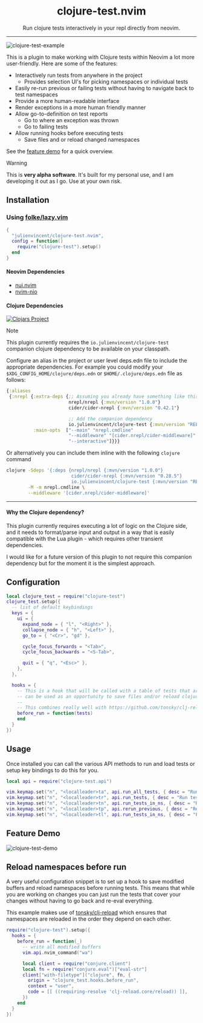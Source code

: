 <div align="center">
  <h1>clojure-test.nvim</h1>
</div>

<div align="center">
  <p>
    Run clojure tests interactively in your repl directly from neovim.
  </p>
</div>

---

![clojure-test-example](https://github.com/user-attachments/assets/231b8ff4-9402-4f22-b313-7c7b21fe6ae3)

This is a plugin to make working with Clojure tests within Neovim a lot more user-friendly. Here are some of the
features:

+ Interactively run tests from anywhere in the project
  + Provides selection UI's for picking namespaces or individual tests
+ Easily re-run previous or failing tests without having to navigate back to test namespaces
+ Provide a more human-readable interface
+ Render exceptions in a more human friendly manner
+ Allow go-to-definition on test reports
  + Go to where an exception was thrown
  + Go to failing tests
+ Allow running hooks before executing tests
  + Save files and or reload changed namespaces

See the [feature demo](#feature-demo) for a quick overview.

> [!WARNING]
>
> This is **very alpha software**. It's built for my personal use, and I am developing it out as I go. Use at your own
> risk.

## Installation

### Using [folke/lazy.vim](https://github.com/folke/lazy.nvim)

```lua
{
  "julienvincent/clojure-test.nvim",
  config = function()
    require("clojure-test").setup()
  end
}
```

#### Neovim Dependencies

+ [nui.nvim](https://github.com/MunifTanjim/nui.nvim)
+ [nvim-nio](https://github.com/nvim-neotest/nvim-nio)

#### Clojure Dependencies

[![Clojars Project](https://img.shields.io/clojars/v/io.julienvincent/clojure-test.svg)](https://clojars.org/io.julienvincent/clojure-test)

> [!NOTE]
>
> This plugin currently requires the `io.julienvincent/clojure-test` companion clojure dependency to be available on
> your classpath.

Configure an alias in the project or user level deps.edn file to include the appropriate dependencies. For example you
could modify your `$XDG_CONFIG_HOME/clojure/deps.edn` or `$HOME/.clojure/deps.edn` file as follows:

```clojure
{:aliases
 {:nrepl {:extra-deps {;; Assuming you already have something like this
                       nrepl/nrepl {:mvn/version "1.0.0"}
                       cider/cider-nrepl {:mvn/version "0.42.1"}

                       ;; Add the companion dependency
                       io.julienvincent/clojure-test {:mvn/version "RELEASE"}}
          :main-opts  ["--main" "nrepl.cmdline"
                       "--middleware" "[cider.nrepl/cider-middleware]"
                       "--interactive"]}}}
```

Or alternatively you can include them inline with the following `clojure` command

```bash
clojure -Sdeps '{:deps {nrepl/nrepl {:mvn/version "1.0.0"}
                        cider/cider-nrepl {:mvn/version "0.28.5"}
                        io.julienvincent/clojure-test {:mvn/version "RELEASE"}}}' \
        -M -m nrepl.cmdline \
        --middleware '[cider.nrepl/cider-middleware]'
```

---

#### Why the Clojure dependency?

This plugin currently requires executing a lot of logic on the Clojure side, and it needs to format/parse input and
output in a way that is easily compatible with the Lua plugin - which requires other transient dependencies.

I would like for a future version of this plugin to not require this companion dependency but for the moment it is the
simplest approach.

## Configuration

```lua
local clojure_test = require("clojure-test")
clojure_test.setup({
  -- list of default keybindings
  keys = {
    ui = {
      expand_node = { "l", "<Right>" },
      collapse_node = { "h", "<Left>" },
      go_to = { "<Cr>", "gd" },

      cycle_focus_forwards = "<Tab>",
      cycle_focus_backwards = "<S-Tab>",

      quit = { "q", "<Esc>" },
    },
  },

  hooks = {
    -- This is a hook that will be called with a table of tests that are about to be run. This
    -- can be used as an opportunity to save files and/or reload clojure namespaces.
    --
    -- This combines really well with https://github.com/tonsky/clj-reload
    before_run = function(tests)
    end
  }
})
```

## Usage

Once installed you can call the various API methods to run and load tests or setup key bindings to do this for you.

```lua
local api = require("clojure-test.api")

vim.keymap.set("n", "<localleader>ta", api.run_all_tests, { desc = "Run all tests" })
vim.keymap.set("n", "<localleader>tr", api.run_tests, { desc = "Run tests" })
vim.keymap.set("n", "<localleader>tn", api.run_tests_in_ns, { desc = "Run tests in a namespace" })
vim.keymap.set("n", "<localleader>tp", api.rerun_previous, { desc = "Rerun the most recently run tests" })
vim.keymap.set("n", "<localleader>tl", api.run_tests_in_ns, { desc = "Find and load test namespaces in classpath" })
```

## Feature Demo

![clojure-test-demo](https://github.com/user-attachments/assets/d54338b6-de25-4b10-a613-2ec9ee4b984b)

## Reload namespaces before run

A very useful configuration snippet is to set up a hook to save modified buffers and reload namespaces before running
tests. This means that while you are working on changes you can just run the tests that cover your changes without
having to go back and re-eval everything.

This example makes use of [tonsky/clj-reload](https://github.com/tonsky/clj-reload) which ensures that namespaces are
reloaded in the order they depend on each other.

```lua
require("clojure-test").setup({
  hooks = {
    before_run = function(_)
      -- write all modified buffers
      vim.api.nvim_command("wa")

      local client = require("conjure.client")
      local fn = require("conjure.eval")["eval-str"]
      client["with-filetype"]("clojure", fn, {
        origin = "clojure_test.hooks.before_run",
        context = "user",
        code = [[ ((requiring-resolve 'clj-reload.core/reload)) ]],
      })
    end
  }
})
```
